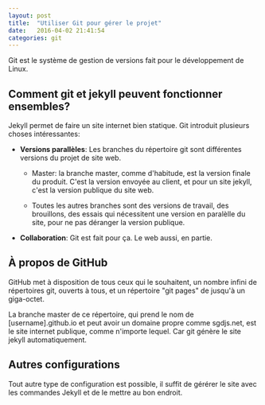 ```yaml
---
layout: post
title:  "Utiliser Git pour gérer le projet"
date:   2016-04-02 21:41:54
categories: git
---
```


Git est le système de gestion de versions fait pour le développement de Linux.

## Comment git et jekyll peuvent fonctionner ensembles?

Jekyll permet de faire un site internet bien statique. Git introduit plusieurs choses intéressantes:

* **Versions parallèles**: Les branches du répertoire git sont différentes versions du projet de site web.

  * Master: la branche master, comme d'habitude, est la version finale du produit. C'est la version envoyée au client, et pour un site jekyll, c'est la version publique du site web.

  * Toutes les autres branches sont des versions de travail, des brouillons, des essais qui nécessitent une version en paralèlle du site, pour ne pas déranger la version publique.

* **Collaboration**: Git est fait pour ça. Le web aussi, en partie.

## À propos de GitHub

GitHub met à disposition de tous ceux qui le souhaitent, un nombre infini de répertoires git, ouverts à tous, et un répertoire "git pages" de jusqu'à un giga-octet.

La branche master de ce répertoire, qui prend le nom de [username].github.io et peut avoir un domaine propre comme sgdjs.net, est le site internet publique, comme n'importe lequel. Car git génère le site jekyll automatiquement.

## Autres configurations

Tout autre type de configuration est possible, il suffit de gérérer le site avec les commandes Jekyll et de le mettre au bon endroit. 
